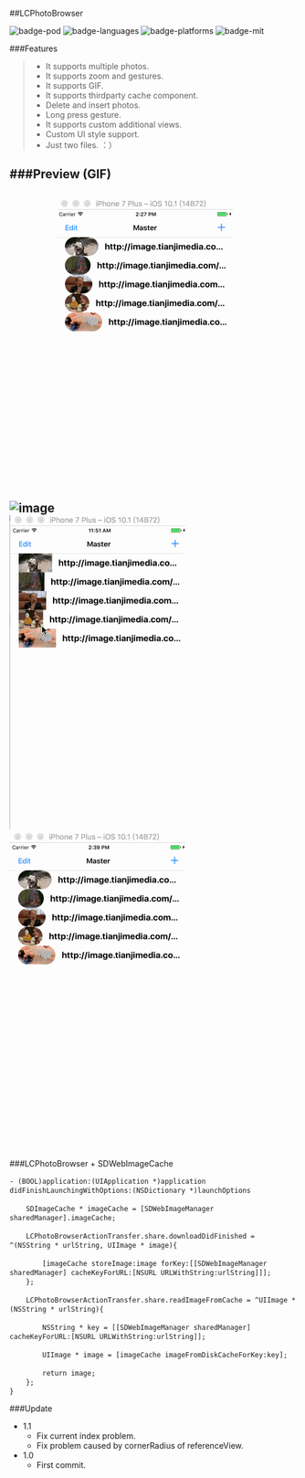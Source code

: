 ##LCPhotoBrowser 

![badge-pod] ![badge-languages] ![badge-platforms] ![badge-mit]

###Features
> * It supports multiple photos.
> * It supports zoom and gestures.
> * It supports GIF.
> * It supports thirdparty cache component.
> * Delete and insert photos.
> * Long press gesture.
> * It supports custom additional views.
> * Custom UI style support.
> * Just two files. ：）
 
###Preview (GIF)
-
![image](https://github.com/titman/Pictures-of-the-warehouse/blob/master/LCPhotoBrowser1.gif?raw=false)  ![image](https://github.com/titman/Pictures-of-the-warehouse/blob/master/LCPhotoBrowser3.gif?raw=false)
![image](https://github.com/titman/Pictures-of-the-warehouse/blob/master/LCPhotoBrowser2.gif?raw=false)  ![image](https://github.com/titman/Pictures-of-the-warehouse/blob/master/LCPhotoBrowser4.gif?raw=false)
-

###LCPhotoBrowser + SDWebImageCache

```objc
- (BOOL)application:(UIApplication *)application didFinishLaunchingWithOptions:(NSDictionary *)launchOptions

    SDImageCache * imageCache = [SDWebImageManager sharedManager].imageCache;
    
    LCPhotoBrowserActionTransfer.share.downloadDidFinished = ^(NSString * urlString, UIImage * image){
        
        [imageCache storeImage:image forKey:[[SDWebImageManager sharedManager] cacheKeyForURL:[NSURL URLWithString:urlString]]];
    };
    
    LCPhotoBrowserActionTransfer.share.readImageFromCache = ^UIImage *(NSString * urlString){
        
        NSString * key = [[SDWebImageManager sharedManager] cacheKeyForURL:[NSURL URLWithString:urlString]];
        
        UIImage * image = [imageCache imageFromDiskCacheForKey:key];
        
        return image;
    };
}
```

###Update

 - 1.1
    * Fix current index problem.
    * Fix problem caused by cornerRadius of referenceView. 
 - 1.0
    * First commit.


[badge-platforms]: https://img.shields.io/badge/platforms-iOS-lightgrey.svg
[badge-pod]: https://img.shields.io/cocoapods/v/LCPhotoBrowser.svg?label=version
[badge-languages]: https://img.shields.io/badge/languages-ObjC-orange.svg
[badge-mit]: https://img.shields.io/badge/license-MIT-blue.svg

